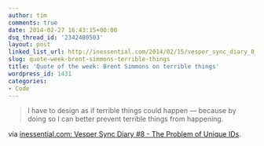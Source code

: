 ```yaml
---
author: tim
comments: true
date: 2014-02-27 16:43:15+00:00
dsq_thread_id: '2342400503'
layout: post
linked_list_url: http://inessential.com/2014/02/15/vesper_sync_diary_8_the_problem_of_un
slug: quote-week-brent-simmons-terrible-things
title: 'Quote of the week: Brent Simmons on terrible things'
wordpress_id: 1431
categories:
- Code
---
```


> I have to design as if terrible things could happen — because by doing so I
can better prevent terrible things from happening.

via [inessential.com: Vesper Sync Diary #8 - The Problem of Unique
IDs](http://inessential.com/2014/02/15/vesper_sync_diary_8_the_problem_of_un).

